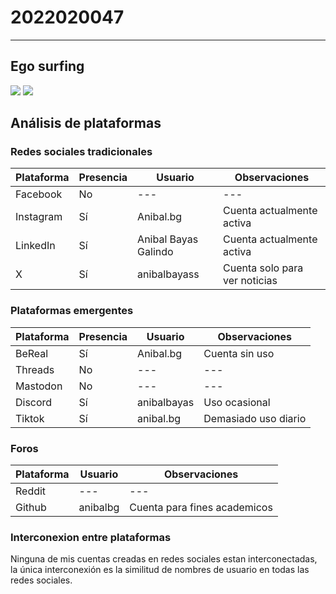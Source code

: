 
# 2022020047
---
## Ego surfing
![](HaveIBeenPwned.png)
![](EgoSurfing-AnibalBayas.png)

## Análisis de plataformas

### Redes sociales tradicionales

| Plataforma | Presencia | Usuario                 | Observaciones                                      |
|------------|----------|-------------------------|----------------------------------------------------|
| Facebook   | No       | ---          | ---                         |
| Instagram  | Sí       | Anibal.bg             | Cuenta actualmente activa                         |
| LinkedIn   | Sí       | Anibal Bayas Galindo    | Cuenta actualmente activa     |
| X          | Sí       | anibalbayass            | Cuenta solo para ver noticias                     |

### Plataformas emergentes

| Plataforma | Presencia | Usuario            | Observaciones          |
|------------|----------|--------------------|------------------------|
| BeReal     | Sí       | Anibal.bg     | Cuenta sin uso      |
| Threads    | No       | ---                | ---                    |
| Mastodon   | No       | ---                | ---                    |
| Discord    | Sí       | anibalbayas     | Uso ocasional          |
| Tiktok     | Sí       | anibal.bg     | Demasiado uso diario  |

### Foros

| Plataforma | Usuario                 | Observaciones|
|------------|----------|-------------------------|
| Reddit   |  ---    | ---     |
| Github          | anibalbg            | Cuenta para fines academicos  |

### Interconexion entre plataformas

Ninguna de mis cuentas creadas en redes sociales estan interconectadas, la única interconexión es la similitud de nombres de usuario en todas las redes sociales.

